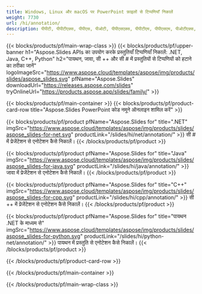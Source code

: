 ```yaml
---
title: Windows, Linux और macOS पर PowerPoint फ़ाइलों से टिप्पणियाँ निकालें
weight: 7730
url: /hi/annotation/
description: पीपीटी, पीपीटीएक्स, पीपीएस, पीओटी, पीपीएसएक्स, पीपीटीएम, पीपीएसएम, पीओटीएक्स, पीओटीएम और ओडीपी जैसी पावरपॉइंट फाइलों पर एनोटेशन का प्रबंधन करने के लिए मुफ्त ऐप और एपीआई
---
```


{{< blocks/products/pf/main-wrap-class >}}
{{< blocks/products/pf/upper-banner h1="Aspose.Slides APIs का उपयोग करके प्रस्तुतियाँ टिप्पणियाँ निकालें: .NET, Java, C++, Python" h2="पायथन, जावा, सी ++ और सी # में प्रस्तुतियों से टिप्पणियों को हटाने का तरीका जानें" logoImageSrc="https://www.aspose.cloud/templates/aspose/img/products/slides/aspose_slides.svg" pfName="Aspose.Slides" downloadUrl="https://releases.aspose.com/slides" tryOnlineUrl="https://products.aspose.app/slides/family/" >}}

{{< blocks/products/pf/main-container >}}
{{< blocks/products/pf/product-card-row title="Aspose.Slides PowerPoint कोड नमूने ऑनलाइन शामिल करें" >}}

{{< blocks/products/pf/product pfName="Aspose.Slides for" title=".NET" imgSrc="https://www.aspose.cloud/templates/aspose/img/products/slides/aspose_slides-for-net.svg" productLink="/slides/hi/net/annotation/" >}}
सी # में प्रेजेंटेशन से एनोटेशन कैसे निकालें।
{{< /blocks/products/pf/product >}}

{{< blocks/products/pf/product pfName="Aspose.Slides for" title="Java" imgSrc="https://www.aspose.cloud/templates/aspose/img/products/slides/aspose_slides-for-java.svg" productLink="/slides/hi/java/annotation/" >}}
जावा में प्रेजेंटेशन से एनोटेशन कैसे निकालें।
{{< /blocks/products/pf/product >}}

{{< blocks/products/pf/product pfName="Aspose.Slides for" title="C++" imgSrc="https://www.aspose.cloud/templates/aspose/img/products/slides/aspose_slides-for-cpp.svg" productLink="/slides/hi/cpp/annotation/" >}}
सी ++ में प्रेजेंटेशन से एनोटेशन कैसे निकालें।
{{< /blocks/products/pf/product >}}

{{< blocks/products/pf/product pfName="Aspose.Slides for" title="पायथन .NET के माध्यम से" imgSrc="https://www.aspose.cloud/templates/aspose/img/products/slides/aspose_slides-for-python.svg" productLink="/slides/hi/python-net/annotation/" >}}
पायथन में प्रस्तुति से एनोटेशन कैसे निकालें।
{{< /blocks/products/pf/product >}}

{{< /blocks/products/pf/product-card-row >}}

{{< /blocks/products/pf/main-container >}}

{{< /blocks/products/pf/main-wrap-class >}}